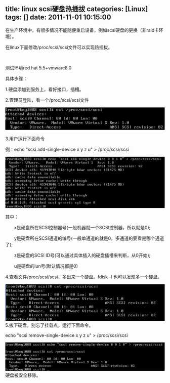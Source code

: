 title: linux scsi硬盘热插拔
categories: [Linux]
tags: []
date: 2011-11-01 10:15:00
---
<p>在生产环境中，有很多情况不能随便重启设备，例如scsi硬盘的更换（非raid卡环境）。</p><p>在linux下面修改/proc/scsi/scsi文件可以实现热插拔。</p><p>&nbsp;</p><p>测试环境red hat 5.5+vmware8.0</p><p>具体步骤：</p><p>1.硬盘添加到服务上，看好接口，插槽。</p><p>2.管理员登陆，看一个/proc/scsi/scsi文件</p><p><img small="0" src="/images/pic/2a0d2381df82dbd70cf4d283.jpg" /><br /></p><p>3.用户运行下面命令</p><p>例：echo&nbsp;&quot;scsi&nbsp;add-single-device&nbsp;x&nbsp;y&nbsp;z&nbsp;u&quot;&nbsp;&gt;&nbsp;/proc/scsi/scsi</p><p><img small="0" src="/images/pic/f4b4d3743f48b86eb151b968.jpg" /></p><p>其中：</p><p>　　x是硬盘所在SCSI控制器号(一般机器就一个SCSI控制器，所以就是0);</p><p>　　y是硬盘所在SCSI通道的编号(一般单通道的就是0，多通道的要看是哪个通道了);</p><p>　　z是硬盘的SCSI&nbsp;ID号(可以通过具体插入的硬盘插槽来判断，从0开始);</p><p>　　u是硬盘的lun号(默认情况都是0)</p><p>4.查看文件/proc/scsi/scsi，多出来一个硬盘。fdisk -l 也可以发现多一个硬盘。<br /></p><p><img small="0" src="/images/pic/703aeb8c8db0038f503d926a.jpg" /><br />5.拔下硬盘，别忘了挂载点，运行下面命令。</p><p>echo&nbsp;&quot;scsi remove-single-device&nbsp;x&nbsp;y&nbsp;z&nbsp;u&quot;&nbsp;&gt;&nbsp;/proc/scsi/scsi</p><p></p><p><img small="0" src="/images/pic/d636a3fa9a4b6b2c242df277.jpg" /><br />硬盘被安全移除。<br /><br /></p><p></p>